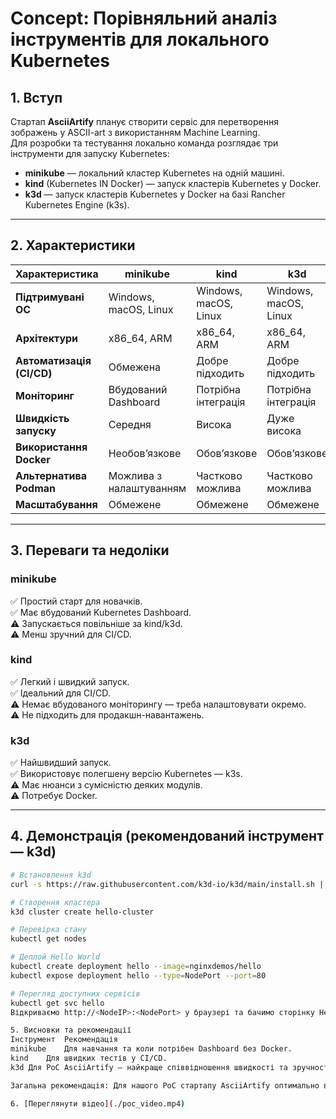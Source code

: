 # Concept: Порівняльний аналіз інструментів для локального Kubernetes

## 1. Вступ
Стартап **AsciiArtify** планує створити сервіс для перетворення зображень у ASCII-art з використанням Machine Learning.  
Для розробки та тестування локально команда розглядає три інструменти для запуску Kubernetes:

- **minikube** — локальний кластер Kubernetes на одній машині.
- **kind** (Kubernetes IN Docker) — запуск кластерів Kubernetes у Docker.
- **k3d** — запуск кластерів Kubernetes у Docker на базі Rancher Kubernetes Engine (k3s).

---

## 2. Характеристики

| Характеристика | minikube | kind | k3d |
|----------------|----------|------|-----|
| **Підтримувані ОС** | Windows, macOS, Linux | Windows, macOS, Linux | Windows, macOS, Linux |
| **Архітектури** | x86_64, ARM | x86_64, ARM | x86_64, ARM |
| **Автоматизація (CI/CD)** | Обмежена | Добре підходить | Добре підходить |
| **Моніторинг** | Вбудований Dashboard | Потрібна інтеграція | Потрібна інтеграція |
| **Швидкість запуску** | Середня | Висока | Дуже висока |
| **Використання Docker** | Необов’язкове | Обов’язкове | Обов’язкове |
| **Альтернатива Podman** | Можлива з налаштуванням | Частково можлива | Частково можлива |
| **Масштабування** | Обмежене | Обмежене | Обмежене |

---

## 3. Переваги та недоліки

### minikube
✅ Простий старт для новачків.  
✅ Має вбудований Kubernetes Dashboard.  
⚠️ Запускається повільніше за kind/k3d.  
⚠️ Менш зручний для CI/CD.

### kind
✅ Легкий і швидкий запуск.  
✅ Ідеальний для CI/CD.  
⚠️ Немає вбудованого моніторингу — треба налаштовувати окремо.  
⚠️ Не підходить для продакшн-навантажень.

### k3d
✅ Найшвидший запуск.  
✅ Використовує полегшену версію Kubernetes — k3s.  
⚠️ Має нюанси з сумісністю деяких модулів.  
⚠️ Потребує Docker.

---

## 4. Демонстрація (рекомендований інструмент — k3d)

```bash
# Встановлення k3d
curl -s https://raw.githubusercontent.com/k3d-io/k3d/main/install.sh | bash

# Створення кластера
k3d cluster create hello-cluster

# Перевірка стану
kubectl get nodes

# Деплой Hello World
kubectl create deployment hello --image=nginxdemos/hello
kubectl expose deployment hello --type=NodePort --port=80

# Перегляд доступних сервісів
kubectl get svc hello
Відкриваємо http://<NodeIP>:<NodePort> у браузері та бачимо сторінку Hello World.

5. Висновки та рекомендації
Інструмент	Рекомендація
minikube	Для навчання та коли потрібен Dashboard без Docker.
kind	Для швидких тестів у CI/CD.
k3d	Для PoC AsciiArtify — найкраще співвідношення швидкості та зручності.

Загальна рекомендація: Для нашого PoC стартапу AsciiArtify оптимально використати k3d, оскільки він швидкий, легкий, має низькі вимоги до ресурсів і добре інтегрується з CI/CD.

6. [Переглянути відео](./poc_video.mp4)
